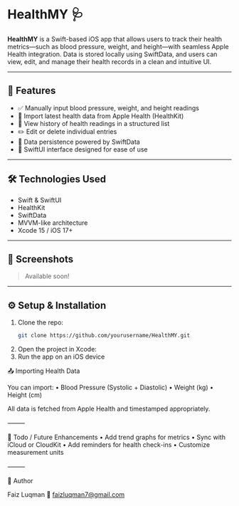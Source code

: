 # HealthMY 🩺

**HealthMY** is a Swift-based iOS app that allows users to track their health metrics—such as blood pressure, weight, and height—with seamless Apple Health integration. Data is stored locally using SwiftData, and users can view, edit, and manage their health records in a clean and intuitive UI.

---

## 🚀 Features

- ✅ Manually input blood pressure, weight, and height readings  
- 🔄 Import latest health data from Apple Health (HealthKit)  
- 📜 View history of health readings in a structured list  
- ✏️ Edit or delete individual entries  
- 💾 Data persistence powered by SwiftData  
- 🎨 SwiftUI interface designed for ease of use  

---

## 🛠️ Technologies Used

- Swift & SwiftUI  
- HealthKit  
- SwiftData  
- MVVM-like architecture  
- Xcode 15 / iOS 17+  

---

## 📱 Screenshots

> Available soon!

---

## ⚙️ Setup & Installation

1. Clone the repo:
   ```bash
   git clone https://github.com/yourusername/HealthMY.git
   ```
2.	Open the project in Xcode:
3. Run the app on an iOS device

📤 Importing Health Data

You can import:
	•	Blood Pressure (Systolic + Diastolic)
	•	Weight (kg)
	•	Height (cm)

All data is fetched from Apple Health and timestamped appropriately.

⸻

🧪 Todo / Future Enhancements
	•	Add trend graphs for metrics
	•	Sync with iCloud or CloudKit
	•	Add reminders for health check-ins
	•	Customize measurement units

⸻

👤 Author

Faiz Luqman
📧 faizluqman7@gmail.com
